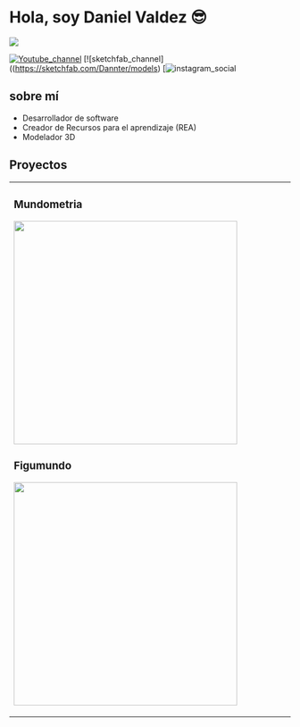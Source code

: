 <div aling="center">
<h1 aling="center">Hola, soy Daniel Valdez 😎 </h1>
</div>
<img src="https://cdn.discordapp.com/attachments/1272630507263492199/1341404883462656010/Frame_30_1.png?ex=67b5e026&is=67b48ea6&hm=707708a10d0dc76029444306201f30c957651e771fb59cfc4e3bbdeca6291702&" >

[![Youtube_channel](https://img.shields.io/youtube/channel/UCIegha1vatSR2K4rfcdNR?style=social)](https://www.youtube.com/@Dannter)
[![sketchfab_channel]((https://sketchfab.com/Dannter/models)
[![instagram_social](instagram.com/dannter_3d)


## sobre mí

- Desarrollador de software
- Creador de Recursos para el aprendizaje (REA)
- Modelador 3D


## Proyectos

<table>
<tr>

<td width = "50%">

<h3 aling="center">Mundometria </h3>
<div aling="center">

<img src="https://cdn.discordapp.com/attachments/1272630507263492199/1341412381573775463/Group_739_1.png?ex=67b5e722&is=67b495a2&hm=90539bb40eed5a936e9352be67c852fbf563051c4684d80a0f18cf4874c7d96b&" width="400">

<br>
<p>

<h3 aling="center">Figumundo </h3>
<div aling= "center">
<img src="https://cdn.discordapp.com/attachments/1272630507263492199/1341414732191498372/intro_1.png?ex=67b5e952&is=67b497d2&hm=543aac65fcc2c17ce6fe74a991fb54912383c36cfdcfbe49d8c6c85ec4e44c28&" width="400">

  
</p>



  
</tr>



  
</table>
